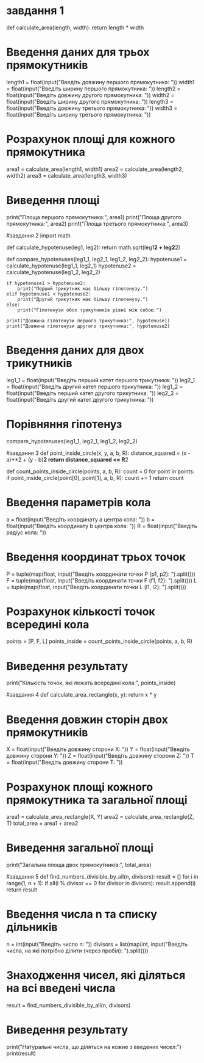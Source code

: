 # завдання 1
def calculate_area(length, width):
    return length * width

# Введення даних для трьох прямокутників
length1 = float(input("Введіть довжину першого прямокутника: "))
width1 = float(input("Введіть ширину першого прямокутника: "))
length2 = float(input("Введіть довжину другого прямокутника: "))
width2 = float(input("Введіть ширину другого прямокутника: "))
length3 = float(input("Введіть довжину третього прямокутника: "))
width3 = float(input("Введіть ширину третього прямокутника: "))

# Розрахунок площі для кожного прямокутника
area1 = calculate_area(length1, width1)
area2 = calculate_area(length2, width2)
area3 = calculate_area(length3, width3)

# Виведення площі
print("Площа першого прямокутника:", area1)
print("Площа другого прямокутника:", area2)
print("Площа третього прямокутника:", area3)


#завдання 2
import math

def calculate_hypotenuse(leg1, leg2):
    return math.sqrt(leg1**2 + leg2**2)

def compare_hypotenuses(leg1_1, leg2_1, leg1_2, leg2_2):
    hypotenuse1 = calculate_hypotenuse(leg1_1, leg2_1)
    hypotenuse2 = calculate_hypotenuse(leg1_2, leg2_2)
    
    if hypotenuse1 > hypotenuse2:
        print("Перший трикутник має більшу гіпотенузу.")
    elif hypotenuse1 < hypotenuse2:
        print("Другий трикутник має більшу гіпотенузу.")
    else:
        print("Гіпотенузи обох трикутників рівні між собою.")
        
    print("Довжина гіпотенузи першого трикутника:", hypotenuse1)
    print("Довжина гіпотенузи другого трикутника:", hypotenuse2)

# Введення даних для двох трикутників
leg1_1 = float(input("Введіть перший катет першого трикутника: "))
leg2_1 = float(input("Введіть другий катет першого трикутника: "))
leg1_2 = float(input("Введіть перший катет другого трикутника: "))
leg2_2 = float(input("Введіть другий катет другого трикутника: "))

# Порівняння гіпотенуз
compare_hypotenuses(leg1_1, leg2_1, leg1_2, leg2_2)


#завдання 3
def point_inside_circle(x, y, a, b, R):
    distance_squared = (x - a)**2 + (y - b)**2
    return distance_squared <= R**2

def count_points_inside_circle(points, a, b, R):
    count = 0
    for point in points:
        if point_inside_circle(point[0], point[1], a, b, R):
            count += 1
    return count

# Введення параметрів кола
a = float(input("Введіть координату a центра кола: "))
b = float(input("Введіть координату b центра кола: "))
R = float(input("Введіть радіус кола: "))

# Введення координат трьох точок
P = tuple(map(float, input("Введіть координати точки P (p1, p2): ").split()))
F = tuple(map(float, input("Введіть координати точки F (f1, f2): ").split()))
L = tuple(map(float, input("Введіть координати точки L (l1, l2): ").split()))

# Розрахунок кількості точок всередині кола
points = [P, F, L]
points_inside = count_points_inside_circle(points, a, b, R)

# Виведення результату
print("Кількість точок, які лежать всередині кола:", points_inside)

#завдання 4
def calculate_area_rectangle(x, y):
    return x * y

# Введення довжин сторін двох прямокутників
X = float(input("Введіть довжину сторони X: "))
Y = float(input("Введіть довжину сторони Y: "))
Z = float(input("Введіть довжину сторони Z: "))
T = float(input("Введіть довжину сторони T: "))

# Розрахунок площі кожного прямокутника та загальної площі
area1 = calculate_area_rectangle(X, Y)
area2 = calculate_area_rectangle(Z, T)
total_area = area1 + area2

# Виведення загальної площі
print("Загальна площа двох прямокутників:", total_area)


#завдання 5
def find_numbers_divisible_by_all(n, divisors):
    result = []
    for i in range(1, n + 1):
        if all(i % divisor == 0 for divisor in divisors):
            result.append(i)
    return result

# Введення числа n та списку дільників
n = int(input("Введіть число n: "))
divisors = list(map(int, input("Введіть числа, на які потрібно ділити (через пробіл): ").split()))

# Знаходження чисел, які діляться на всі введені числа
result = find_numbers_divisible_by_all(n, divisors)

# Виведення результату
print("Натуральні числа, що діляться на кожне з введених чисел:")
print(result)



